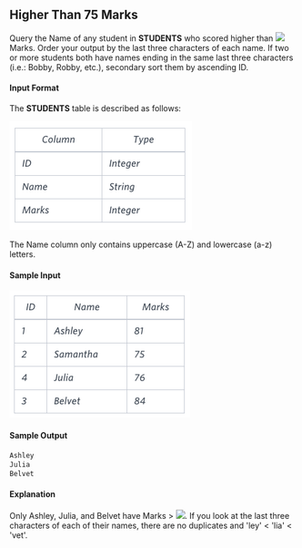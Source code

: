 ## Higher Than 75 Marks

Query the Name of any student in **STUDENTS** who scored higher than <img src="https://latex.codecogs.com/svg.latex?\Large&space;75"> Marks. Order your output by the last three characters of each name. If two or more students both have names ending in the same last three characters (i.e.: Bobby, Robby, etc.), secondary sort them by ascending ID.

#### Input Format

The **STUDENTS** table is described as follows: 

![](https://github.com/andy489/Database/blob/master/assets/Higher%20Than%2075%20Marks%2001.png)

The Name column only contains uppercase (A-Z) and lowercase (a-z) letters.

#### Sample Input

![](https://github.com/andy489/Database/blob/master/assets/Higher%20Than%2075%20Marks%2002.png)

#### Sample Output
```
Ashley
Julia
Belvet
```

#### Explanation
Only Ashley, Julia, and Belvet have Marks > <img src="https://latex.codecogs.com/svg.latex?\Large&space;75">. If you look at the last three characters of each of their names, there are no duplicates and 'ley' < 'lia' < 'vet'.
